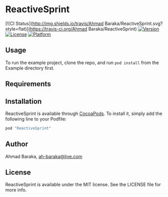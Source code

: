 # ReactiveSprint

[![CI Status](http://img.shields.io/travis/Ahmad Baraka/ReactiveSprint.svg?style=flat)](https://travis-ci.org/Ahmad Baraka/ReactiveSprint)
[![Version](https://img.shields.io/cocoapods/v/ReactiveSprint.svg?style=flat)](http://cocoapods.org/pods/ReactiveSprint)
[![License](https://img.shields.io/cocoapods/l/ReactiveSprint.svg?style=flat)](http://cocoapods.org/pods/ReactiveSprint)
[![Platform](https://img.shields.io/cocoapods/p/ReactiveSprint.svg?style=flat)](http://cocoapods.org/pods/ReactiveSprint)

## Usage

To run the example project, clone the repo, and run `pod install` from the Example directory first.

## Requirements

## Installation

ReactiveSprint is available through [CocoaPods](http://cocoapods.org). To install
it, simply add the following line to your Podfile:

```ruby
pod "ReactiveSprint"
```

## Author

Ahmad Baraka, ah-baraka@live.com

## License

ReactiveSprint is available under the MIT license. See the LICENSE file for more info.
